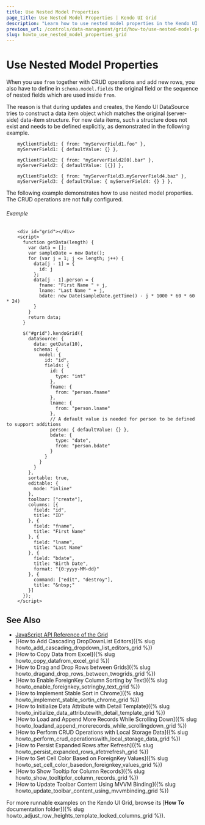 ```yaml
---
title: Use Nested Model Properties
page_title: Use Nested Model Properties | Kendo UI Grid
description: "Learn how to use nested model properties in the Kendo UI Grid widget."
previous_url: /controls/data-management/grid/how-to/use-nested-model-properties
slug: howto_use_nested_model_properties_grid
---
```


# Use Nested Model Properties

When you use `from` together with CRUD operations and add new rows, you also have to define in `schema.model.fields` the original field or the sequence of nested fields which are used inside `from`.

The reason is that during updates and creates, the Kendo UI DataSource tries to construct a data item object which matches the original (server-side) data-item structure. For new data items, such a structure does not exist and needs to be defined explicitly, as demonstrated in the following example.

```
    myClientField1: { from: "myServerField1.foo" },
    myServerField1: { defaultValue: {} },

    myClientField2: { from: "myServerField2[0].bar" },
    myServerField2: { defaultValue: [{}] },

    myClientField3: { from: "myServerField3.myServerField4.baz" },
    myServerField3: { defaultValue: { myServerField4: {} } },
```

The following example demonstrates how to use nested model properties. The CRUD operations are not fully configured.

###### Example

```dojo
    <div id="grid"></div>
    <script>
      function getData(length) {
        var data = [];
        var sampleDate = new Date();
        for (var j = 1; j <= length; j++) {
          data[j - 1] = {
            id: j
          };
          data[j - 1].person = {
            fname: "First Name " + j,
            lname: "Last Name " + j,
            bdate: new Date(sampleDate.getTime() - j * 1000 * 60 * 60 * 24)
          }
        }
        return data;
      }

      $("#grid").kendoGrid({
        dataSource: {
          data: getData(10),
          schema: {
            model: {
              id: "id",
              fields: {
                id: {
                  type: "int"
                },
                fname: {
                  from: "person.fname"
                },
                lname: {
                  from: "person.lname"
                },
                // A default value is needed for person to be defined to support additions
                person: { defaultValue: {} },
                bdate: {
                  type: "date",
                  from: "person.bdate"
                }
              }
            }
          }
        },
        sortable: true,
        editable: {
          mode: "inline"
        },
        toolbar: ["create"],
        columns: [{
          field: "id",
          title: "ID"
        }, {
          field: "fname",
          title: "First Name"
        }, {
          field: "lname",
          title: "Last Name"
        }, {
          field: "bdate",
          title: "Birth Date",
          format: "{0:yyyy-MM-dd}"
        }, {
          command: ["edit", "destroy"],
          title: "&nbsp;"
        }]
      });
    </script>
```

## See Also

* [JavaScript API Reference of the Grid](/api/javascript/ui/grid)
* [How to Add Cascading DropDownList Editors]({% slug howto_add_cascading_dropdown_list_editors_grid %})
* [How to Copy Data from Excel]({% slug howto_copy_datafrom_excel_grid %})
* [How to Drag and Drop Rows between Grids]({% slug howto_dragand_drop_rows_between_twogrids_grid %})
* [How to Enable ForeignKey Column Sorting by Text]({% slug howto_enable_foreignkey_sotringby_text_grid %})
* [How to Implement Stable Sort in Chrome]({% slug howto_implement_stable_sortin_chrome_grid %})
* [How to Initialize Data Attribute with Detail Template]({% slug howto_initialize_data_attributewith_detail_template_grid %})
* [How to Load and Append More Records While Scrolling Down]({% slug howto_loadand_append_morerecords_while_scrollingdown_grid %})
* [How to Perform CRUD Operations with Local Storage Data]({% slug howto_perform_crud_operationswith_local_storage_data_grid %})
* [How to Persist Expanded Rows after Refresh]({% slug howto_persist_expanded_rows_afetrrefresh_grid %})
* [How to Set Cell Color Based on ForeignKey Values]({% slug howto_set_cell_color_basedon_foreignkey_values_grid %})
* [How to Show Tooltip for Column Records]({% slug howto_show_tooltipfor_column_records_grid %})
* [How to Update Toolbar Content Using MVVM Binding]({% slug howto_update_toolbar_content_using_mvvmbinding_grid %})

For more runnable examples on the Kendo UI Grid, browse its [**How To** documentation folder]({% slug howto_adjust_row_heights_template_locked_columns_grid %}).
